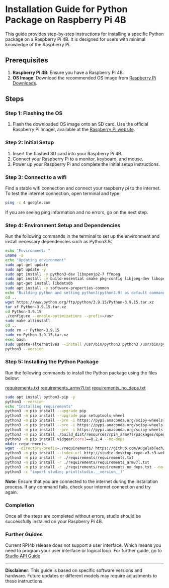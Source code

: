# Installation Guide for Python Package on Raspberry Pi 4B

This guide provides step-by-step instructions for installing a specific Python package on a Raspberry Pi 4B. It is designed for users with minimal knowledge of the Raspberry Pi.

## Prerequisites
1. **Raspberry Pi 4B**: Ensure you have a Raspberry Pi 4B.
2. **OS Image**: Download the recommended OS image from [Raspberry Pi Downloads](https://downloads.raspberrypi.com/raspios_armhf/images/raspios_armhf-2022-09-26/2022-09-22-raspios-bullseye-armhf.img.xz).

## Steps

### Step 1: Flashing the OS
1. Flash the downloaded OS image onto an SD card. Use the official Raspberry Pi Imager, available at the [Raspberry Pi website](https://www.raspberrypi.com/software/).

### Step 2: Initial Setup
1. Insert the flashed SD card into your Raspberry Pi 4B.
2. Connect your Raspberry Pi to a monitor, keyboard, and mouse.
3. Power up your Raspberry Pi and complete the initial setup instructions.

### Step 3: Connect to a wifi
Find a stable wifi connection and connect your raspberry pi to the internet.
To test the internet connection, open terminal and type:

```bash
ping -c 4 google.com
```

If you are seeing ping information and no errors, go on the next step.

### Step 4: Environment Setup and Dependencies
Run the following commands in the terminal to set up the environment and install necessary dependencies such as Python3.9:

```bash
echo "Environment: "
uname -a
echo "Updating environment"
sudo apt-get update
sudo apt update -y
sudo apt install -y python3-dev libopenjp2-7 ffmpeg
sudo apt install -y build-essential cmake pkg-config libjpeg-dev libopenblas-dev libtiff5-dev libpng-dev libavcodec-dev libavformat-dev libswscale-dev libv4l-dev libxvidcore-dev libx264-dev libfontconfig1-dev libcairo2-dev libgdk-pixbuf2.0-dev libpango1.0-dev libgtk2.0-dev libgtk-3-dev libatlas-base-dev gfortran libhdf5-dev libhdf5-serial-dev libhdf5-103 libqt5gui5 libqt5webkit5 libqt5test5 python3-pyqt5 python3-dev
sudo apt-get install libdmtx0b
sudo apt install -y software-properties-common
echo "Building python and setting python3(python3.9) as default command"
cd ..
wget https://www.python.org/ftp/python/3.9.15/Python-3.9.15.tar.xz
tar xf Python-3.9.15.tar.xz
cd Python-3.9.15
./configure --enable-optimizations --prefix=/usr
sudo make altinstall
cd ..
sudo rm -r Python-3.9.15
sudo rm Python-3.9.15.tar.xz
exec bash
sudo update-alternatives --install /usr/bin/python3 python3 /usr/bin/python3.9 1
python3 --version
```

### Step 5: Installing the Python Package
Run the following commands to install the Python package using the files below:

[requirements.txt](https://github.com/AugelabTech/AugeLab-Studio-Issues/files/14061860/requirements.txt)
[requirements_armv7l.txt](https://github.com/AugelabTech/AugeLab-Studio-Issues/files/14061870/requirements_armv7l.txt)
[requirements_no_deps.txt](https://github.com/AugelabTech/AugeLab-Studio-Issues/files/14061874/requirements_no_deps.txt)

```bash
sudo apt install python3-pip -y
python3 --version
echo "Installing requirements"
python3 -m pip install --upgrade pip
python3 -m pip install --upgrade pip setuptools wheel
python3 -m pip install --pre -i https://pypi.anaconda.org/scipy-wheels-nightly/simple scipy
python3 -m pip install --pre -i https://pypi.anaconda.org/scipy-wheels-nightly/simple scikit-image
python3 -m pip install --pre -i https://pypi.anaconda.org/scipy-wheels-nightly/simple scikit-learn
python3 -m pip install ./build_dist/resources/rpi4_armv7l/packages/opencv_contrib_python-4.7.0.72-cp39-cp39-manylinux_2_31_armv7l.whl
python3 -m pip install vidgear[core]==0.2.4 --no-deps
mkdir requirements
wget --directory-prefix=./requirements/ https://github.com/AugelabTech/AugeLab-Studio-Issues/files/14061860/requirements.txt https://github.com/AugelabTech/AugeLab-Studio-Issues/files/14061870/requirements_armv7l.txt https://github.com/AugelabTech/AugeLab-Studio-Issues/files/14061874/requirements_no_deps.txt
python3 -m pip install --index-url http://studio-desktop-repo-v3.s3-website.eu-central-1.amazonaws.com --trusted-host studio-desktop-repo-v3.s3-website.eu-central-1.amazonaws.com studio==2.1.0 augelab_file_utils==1.0.2 augelab_platform==1.0.2 opencv-contrib-python==4.7.0 boto==1.24.51 botocore==1.27.51 s3transfer==0.6.0
python3 -m pip install -r ./requirements/requirements.txt
python3 -m pip install -r ./requirements/requirements_armv7l.txt
python3 -m pip install -r ./requirements/requirements_no_deps.txt --no-deps
python3 -c "import studio; print(studio.__version__)"
```

**Note**: Ensure that you are connected to the internet during the installation process. If any command fails, check your internet connection and try again.

### Completion
Once all the steps are completed without errors, studio should be successfully installed on your Raspberry Pi 4B.


### Further Guides
Current RPI4b release does not support a user interface. Which means you need to program your user interface or logical loop. For further guide, go to [Studio API Guide](StudioAPI.md)

---

**Disclaimer**: This guide is based on specific software versions and hardware. Future updates or different models may require adjustments to these instructions.
